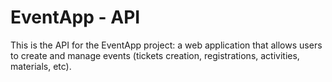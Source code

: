 # EventApp - API

This is the API for the EventApp project: a web application that allows users to create and manage events (tickets creation, registrations, activities, materials, etc).
